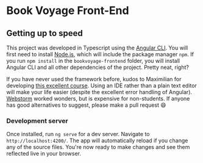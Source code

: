 # Book Voyage Front-End

## Getting up to speed
This project was developed in Typescript using the [Angular CLI](https://github.com/angular/angular-cli). You will first need to install [Node.js](https://nodejs.org/en/), which will include the package manager `npm`. If you run `npm install` in the `bookvoyage-frontend` folder, you will install Angular CLI and all other dependencies of the project. Pretty neat, right?

If you have never used the framework before, kudos to Maximilian for developing [this excellent course](https://www.udemy.com/the-complete-guide-to-angular-2/). Using an IDE rather than a plain text editor will make your life easier (despite the excellent error handling of Angular). [Webstorm](https://www.jetbrains.com/webstorm/) worked wonders, but is expensive for non-students. If anyone has good alternatives to suggest, please make a pull request :smile:

### Development server

Once installed, run `ng serve` for a dev server. Navigate to `http://localhost:4200/`. The app will automatically reload if you change any of the source files. You're now ready to make changes and see them reflected live in your browser.
